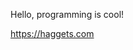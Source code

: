 Hello, programming is cool!

https://haggets.com

<!---
Haggets/Haggets is a ✨ special ✨ repository because its `README.md` (this file) appears on your GitHub profile.
You can click the Preview link to take a look at your changes.
--->
